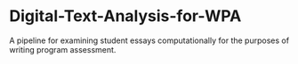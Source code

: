# Digital-Text-Analysis-for-WPA
A pipeline for examining student essays computationally for the purposes of writing program assessment.
